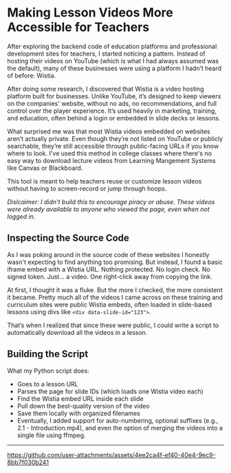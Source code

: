 # Making Lesson Videos More Accessible for Teachers

After exploring the backend code of education platforms and professional development sites for teachers, I started noticing a pattern. Instead of hosting their videos on YouTube (which is what I had always assumed was the default), many of these businesses were using a platform I hadn’t heard of before: Wistia.

After doing some research, I discovered that Wistia is a video hosting platform built for businesses. Unlike YouTube, it’s designed to keep viewers on the companies' website, without no ads, no recommendations, and full control over the player experience. It’s used heavily in marketing, training, and education, often behind a login or embedded in slide decks or lessons. 

What surprised me was that most Wistia videos embedded on websites aren’t actually private. Even though they’re not listed on YouTube or publicly searchable, they’re still accessible through public-facing URLs if you know where to look. I've used this method in college classes where there's no easy way to download lecture videos from Learning Mangement Systems like Canvas or Blackboard.

This tool is meant to help teachers reuse or customize lesson videos without having to screen-record or jump through hoops. 

_Dislcaimer: I didn't build this to encourage piracy or abuse. These videos were already available to anyone who viewed the page, even when not logged in._

## Inspecting the Source Code

As I was poking around in the source code of these websites I honestly wasn't expecting to find anything too promising. But instead, I found a basic iframe embed with a Wistia URL. Nothing protected. No login check. No signed token. Just... a video. One right-click away from copying the link.

At first, I thought it was a fluke. But the more I checked, the more consistent it became. Pretty much all of the videos I came across on these training and curriculum sites were public Wistia embeds, often loaded in slide-based lessons using divs like `<div data-slide-id="123">`.

That’s when I realized that since these were public, I could write a script to automatically download all the videos in a lesson.

## Building the Script

What my Python script does:

- Goes to a lesson URL
- Parses the page for slide IDs (which loads one Wistia video each)
- Find the Wistia embed URL inside each slide
- Pull down the best-quality version of the video
- Save them locally with organized filenames
- Eventually, I added support for auto-numbering, optional suffixes (e.g., 2.1 - Introduction.mp4), and even the option of merging the videos into a single file using ffmpeg. 

---

https://github.com/user-attachments/assets/4ee2ca4f-ef40-40e4-9ec9-8bb7f030b241

